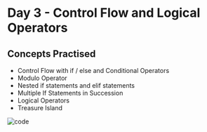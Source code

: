 # Day 3 - Control Flow and Logical Operators
## Concepts Practised
- Control Flow with if / else and Conditional Operators
- Modulo Operator
- Nested if statements and elif statements
- Multiple If Statements in Succession
- Logical Operators
- Treasure Island

![code](https://github.com/akshayjha96/100-Days-of-code/assets/44994161/cf316734-2cc4-45c4-8966-2486d074aad6)
